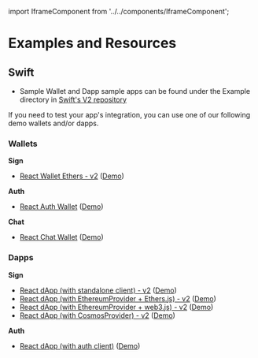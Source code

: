 import IframeComponent from '../../components/IframeComponent';

# Examples and Resources

## Swift

- Sample Wallet and Dapp sample apps can be found under the Example directory in [Swift's V2 repository](https://github.com/WalletConnect/WalletConnectSwiftV2/tree/main/Example)

If you need to test your app's integration, you can use one of our following demo wallets and/or dapps.

### Wallets

**Sign**

- [React Wallet Ethers - v2](https://github.com/WalletConnect/web-examples/tree/main/wallets/react-wallet-v2) ([Demo](https://react-wallet.walletconnect.com/))

**Auth**

- [React Auth Wallet](https://github.com/WalletConnect/web-examples/tree/main/wallets/react-wallet-auth) ([Demo](https://react-auth-wallet.vercel.app/))

**Chat**

- [React Chat Wallet](https://github.com/WalletConnect/web-examples/tree/main/wallets/react-wallet-chat) ([Demo](https://react-wallet-chat.walletconnect.com/))

### Dapps

**Sign**

- [React dApp (with standalone client) - v2](https://github.com/WalletConnect/web-examples/tree/main/dapps/react-dapp-v2) ([Demo](https://react-app.walletconnect.com/))
- [React dApp (with EthereumProvider + Ethers.js) - v2](https://github.com/WalletConnect/web-examples/tree/main/dapps/react-dapp-v2-with-ethers) ([Demo](https://react-dapp-v2-with-ethers.vercel.app/))
- [React dApp (with EthereumProvider + web3.js) - v2](https://github.com/WalletConnect/web-examples/tree/main/dapps/react-dapp-v2-with-web3js) ([Demo](https://react-dapp-v2-with-web3js.vercel.app/))
- [React dApp (with CosmosProvider) - v2](https://github.com/WalletConnect/web-examples/tree/main/dapps/react-dapp-v2-cosmos-provider) ([Demo](https://react-dapp-v2-cosmos-provider.vercel.app/))

**Auth**

- [React dApp (with auth client)](https://github.com/WalletConnect/web-examples/tree/main/dapps/react-dapp-auth) ([Demo](https://react-auth-dapp.vercel.app/))
<IframeComponent />
